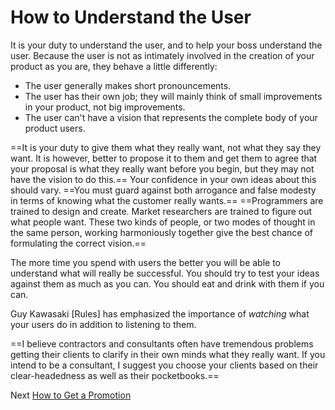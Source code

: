 # How to Understand the User
[//]: # (Version:1.0.0)
It is your duty to understand the user, and to help your boss understand the user. Because the user is not as intimately involved in the creation of your product as you are, they behave a little differently:

- The user generally makes short pronouncements.
- The user has their own job; they will mainly think of small improvements in your product, not big improvements.
- The user can't have a vision that represents the complete body of your product users.

==It is your duty to give them what they really want, not what they say they want. It is however, better to propose it to them and get them to agree that your proposal is what they really want before you begin, but they may not have the vision to do this.== Your confidence in your own ideas about this should vary. ==You must guard against both arrogance and false modesty in terms of knowing what the customer really wants.== ==Programmers are trained to design and create. Market researchers are trained to figure out what people want. These two kinds of people, or two modes of thought in the same person, working harmoniously together give the best chance of formulating the correct vision.==

The more time you spend with users the better you will be able to understand what will really be successful. You should try to test your ideas against them as much as you can. You should eat and drink with them if you can.

Guy Kawasaki [Rules] has emphasized the importance of *watching* what your users do in addition to listening to them.

==I believe contractors and consultants often have tremendous problems getting their clients to clarify in their own minds what they really want. If you intend to be a consultant, I suggest you choose your clients based on their clear-headedness as well as their pocketbooks.==

Next [How to Get a Promotion](03-How-to-Get-a-Promotion.md)